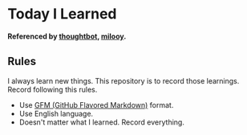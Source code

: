 # Today I Learned

**Referenced by [thoughtbot](https://github.com/thoughtbot/til), [milooy](https://github.com/milooy/TIL).**

## Rules

I always learn new things. This repository is to record those learnings. Record following this rules.

 * Use [GFM (GitHub Flavored Markdown)](https://help.github.com/categories/writing-on-github/) format.
 * Use English language.
 * Doesn't matter what I learned. Record everything. 


